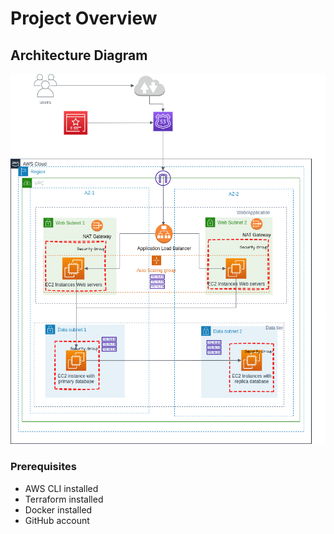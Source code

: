 # Project Overview 

## Architecture Diagram
![Architecture Diagram](./architecture.png)

### Prerequisites
- AWS CLI installed
- Terraform installed
- Docker installed
- GitHub account